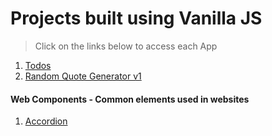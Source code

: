 # Projects built using Vanilla JS

> Click on the links below to access each App

1. [Todos](https://dehanz13.github.io/vanilla-js-projects/todos)
2. [Random Quote Generator v1](https://dehanz13.github.io/vanilla-js-projects/random-quote-generator-v1)

#### Web Components - Common elements used in websites

1. [Accordion](https://dehanz13.github.io/vanilla-js-projects/accordion)
